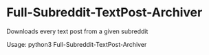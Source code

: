 # Full-Subreddit-TextPost-Archiver
Downloads every text post from a given subreddit

Usage: python3 Full-Subreddit-TextPost-Archiver <Subreddit>
